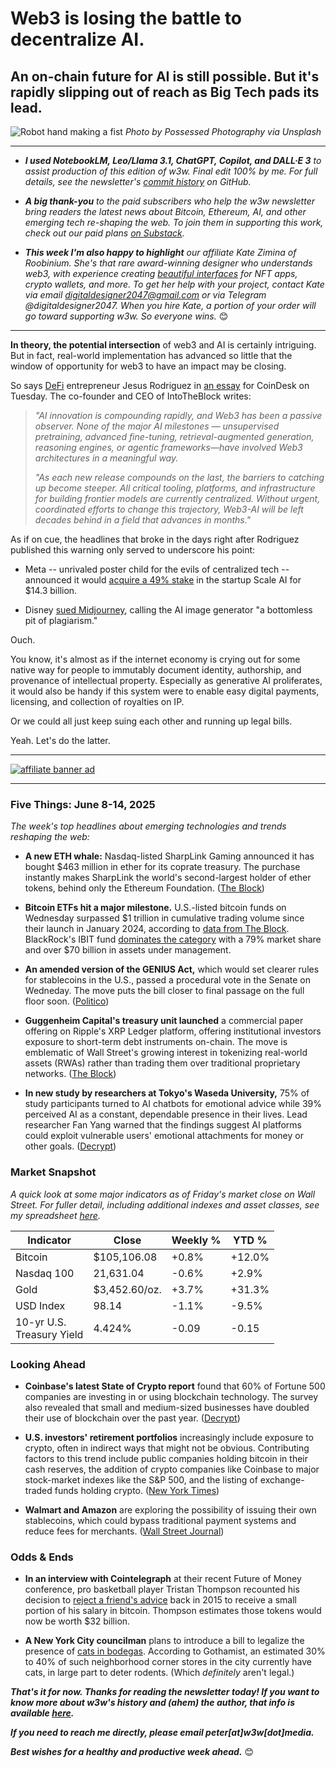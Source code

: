 # Web3 is losing the battle to decentralize AI.
## An on-chain future for AI is still possible. But it's rapidly slipping out of reach as Big Tech pads its lead.

![Robot hand making a fist](https://images.unsplash.com/photo-1535378273068-9bb67d5beacd?q=80&w=3388&auto=format&fit=crop&ixlib=rb-4.1.0&ixid=M3wxMjA3fDB8MHxwaG90by1wYWdlfHx8fGVufDB8fHx8fA%3D%3D)
*Photo by Possessed Photography via Unsplash*

<hr>

- _**I used NotebookLM, Leo/Llama 3.1, ChatGPT, Copilot, and DALL·E 3** to assist production of this edition of w3w. Final edit 100% by me. For full details, see the newsletter's [commit history](https://github.com/peteramckay/w3wnewsletter/commits) on GitHub._ <!-- Edit listed AIs as needed before final publication. -->

- _**A big thank-you** to the paid subscribers who help the w3w newsletter bring readers the latest news about Bitcoin, Ethereum, AI, and other emerging tech re-shaping the web. To join them in supporting this work, check out our paid plans [on Substack](https://w3wnews.substack.com/subscribe)._

- _**This week I'm also happy to highlight** our affiliate Kate Zimina of Roobinium. She's that rare award-winning designer who understands web3, with experience creating [beautiful interfaces](https://dribbble.com/roobinium) for NFT apps, crypto wallets, and more. To get her help with your project, contact Kate via email digitaldesigner2047@gmail.com or via Telegram @digitaldesigner2047. When you hire Kate, a portion of your order will go toward supporting w3w. So everyone wins._ 😊

<hr>

**In theory, the potential intersection** of web3 and AI is certainly intriguing. But in fact, real-world implementation has advanced so little that the window of opportunity for web3 to have an impact may be closing.

So says [DeFi](https://www.urbandictionary.com/define.php?term=DeFi) entrepreneur Jesus Rodriguez in [an essay](https://news.google.com/read/CBMif0FVX3lxTE9LVm9rbkFKWGRIYnlLcUZiWlNqdWZUYWFVbXRhaWlQZC1taEpRNlJ4bjRWUHZ2UkNqUXJpa2VYZ2tabF9nc1FNX1pBMmxNVEpyQmhkenotbmFsOHlnS1lOX0JKRzZnbVc3R2lPdnJVak1Za2pheWg3UUFWYVZnM0U?hl=en-US&gl=US&ceid=US%3Aen) for CoinDesk on Tuesday. The co-founder and CEO of IntoTheBlock writes:

>*"AI innovation is compounding rapidly, and Web3 has been a passive observer. None of the major AI milestones — unsupervised pretraining, advanced fine-tuning, retrieval-augmented generation, reasoning engines, or agentic frameworks—have involved Web3 architectures in a meaningful way.*
>
>*"As each new release compounds on the last, the barriers to catching up become steeper. All critical tooling, platforms, and infrastructure for building frontier models are currently centralized. Without urgent, coordinated efforts to change this trajectory, Web3-AI will be left decades behind in a field that advances in months."*

As if on cue, the headlines that broke in the days right after Rodriguez published this warning only served to underscore his point:

- Meta -- unrivaled poster child for the evils of centralized tech -- announced it would [acquire a 49% stake](https://www.msn.com/en-us/money/other/meta-invests-143b-in-ai-firm-scale-and-recruits-its-ceo-for-superintelligence-team/ar-AA1GCOFr) in the startup Scale AI for $14.3 billion.

- Disney [sued Midjourney](https://tech.yahoo.com/ai/articles/bottomless-pit-plagiarism-disney-takes-231426205.html), calling the AI image generator "a bottomless pit of plagiarism."

Ouch.

You know, it's almost as if the internet economy is crying out for some native way for people to immutably document identity, authorship, and provenance of intellectual property. Especially as generative AI proliferates, it would also be handy if this system were to enable easy digital payments, licensing, and collection of royalties on IP.

Or we could all just keep suing each other and running up legal bills.

Yeah. Let's do the latter.

 <hr>

 [![affiliate banner ad](https://w3w.news/img/affiliate-kz-letter.png)](
 https://dribbble.com/roobinium)

 <hr>

### Five Things: June 8-14, 2025

*The week's top headlines about emerging technologies and trends reshaping the web:*

- **A new ETH whale:** Nasdaq-listed SharpLink Gaming announced it has bought $463 million in ether for its coprate treasury. The purchase instantly makes SharpLink the world's second-largest holder of ether tokens, behind only the Ethereum Foundation. ([The Block](https://www.theblock.co/post/357998/sharplink-gaming-buys-463-million-in-eth-becomes-no-2-holder-after-ethereum-foundation))

- **Bitcoin ETFs hit a major milestone.** U.S.-listed bitcoin funds on Wednesday surpassed $1 trillion in cumulative trading volume since their launch in January 2024, according to [data from The Block](https://www.theblock.co/data/crypto-markets/bitcoin-etf/cumulative-spot-bitcoin-etf-volumes). BlackRock's IBIT fund [dominates the category](https://www.theblock.co/post/357609/us-spot-bitcoin-etfs-set-to-hit-1-trillion-usd-cumulative-trading-volume) with a 79% market share and over $70 billion in assets under management.  

- **An amended version of the GENIUS Act,** which would set clearer rules for stablecoins in the U.S., passed a procedural vote in the Senate on Wedneday. The move puts the bill closer to final passage on the full floor soon. ([Politico](https://www.politico.com/live-updates/2025/06/11/congress/landmark-crypto-bill-moves-closer-to-passage-in-senate-00400472))

- **Guggenheim Capital's treasury unit launched** a commercial paper offering on Ripple's XRP Ledger platform, offering institutional investors exposure to short-term debt instruments on-chain. The move is emblematic of Wall Street's growing interest in tokenizing real-world assets (RWAs) rather than trading them over traditional proprietary networks. ([The Block](https://www.theblock.co/post/357636/guggenheim-taps-ripples-xrp-ledger-to-offer-tokenized-commercial-paper-in-rwa-push-report))

- **In new study by researchers at Tokyo's Waseda University,** 75% of study participants turned to AI chatbots for emotional advice while 39% perceived AI as a constant, dependable presence in their lives. Lead researcher Fan Yang warned that the findings suggest AI platforms could exploit vulnerable users' emotional attachments for money or other goals. ([Decrypt](https://decrypt.co/324466/majority-users-turn-ai-emotional-advice-study))


### Market Snapshot

*A quick look at some major indicators as of Friday's market close on Wall Street. For fuller detail, including additional indexes and asset classes, see my spreadsheet [here](https://docs.google.com/spreadsheets/d/11XuSerOv1DG7vFWAkwoXehOe4G4xDMm6LSNL7SAL4vA/edit?usp=sharing).*

<table>

  <thead>
    <tr>
      <th>Indicator</th>
      <th>Close</th>
      <th>Weekly %</th>
      <th>YTD %</th>
    </tr>
  </thead>

  <tbody>
   <tr>
     <td>Bitcoin</td>
     <td>$105,106.08</td>
     <td>+0.8%<!-- BTC weekly % change --></td>
     <td>+12.0%<!-- BTC YTD % change --></td>
   </tr>

   <tr>
     <td>Nasdaq 100</td>
     <td>21,631.04<!-- Nasdaq 100 weekly closing price --></td>
     <td>-0.6%</td>
     <td>+2.9%</td>
   </tr>

   <tr>
     <td>Gold</td>
     <td>$3,452.60/oz.<!-- Gold weekly closing price --></td>
     <td>+3.7%</td>
     <td>+31.3%</td>
   </tr>

   <tr>
     <td>USD Index</td>
     <td>98.14<!-- USD Index weekly closing price --></td>
     <td>-1.1%</td>
     <td>-9.5%</td>
   </tr>

   <tr>
     <td>10-yr U.S.<br> Treasury Yield</td>
     <td>4.424%<!-- 10-year weekly closing yield --></td>
     <td>-0.09</td>
     <td>-0.15</td>
   </tr>

</tbody>
</table>

### Looking Ahead

- **Coinbase's latest State of Crypto report** found that 60% of Fortune 500 companies are investing in or using blockchain technology. The survey also revealed that small and medium-sized businesses have doubled their use of blockchain over the past year. ([Decrypt](https://decrypt.co/324508/blockchain-use-soaring-fortune-500-smaller-firms-coinbase))

- **U.S. investors' retirement portfolios** increasingly include exposure to crypto, often in indirect ways that might not be obvious. Contributing factors to this trend include public companies holding bitcoin in their cash reserves, the addition of crypto companies like Coinbase to major stock-market indexes like the S&P 500, and the listing of exchange-traded funds holding crypto. ([New York Times](https://news.google.com/read/CBMimgFBVV95cUxNR3l3eWktbWd2bTMwY1ZueDl3b1RISDdZakF4RzhzWHV0WUVQbVo1a05wVnI3MXVYdExPSHVENy0yd2VUazJ5MVNYem50aGZrY3Flalc4WDljcWR5ZzJTMFd2SXhyU3pYYklfQS1mRnZDMnY0Zkd0dENwSjMwaG5XNzR4ZU5FeF9HSFJ2UVhQT2JDRmhyZ1JlWC1B?hl=en-US&gl=US&ceid=US%3Aen)) <!-- Draft summary by Leo/Llama 3.1 8B -->

- **Walmart and Amazon** are exploring the possibility of issuing their own stablecoins, which could bypass traditional payment systems and reduce fees for merchants. ([Wall Street Journal](https://www.wsj.com/finance/banking/walmart-amazon-stablecoin-07de2fdd?st=5E2Fxd&reflink=desktopwebshare_permalink)) <!-- Draft summary by Leo/Llama 3.1 8B -->


### Odds & Ends

- **In an interview with Cointelegraph** at their recent Future of Money conference, pro basketball player Tristan Thompson recounted his decision to [reject a friend's advice](https://www.youtube.com/watch?v=Bg4yErvSHfE) back in 2015 to receive a small portion of his salary in bitcoin. Thompson estimates those tokens would now be worth $32 billion.

- **A New York City councilman** plans to introduce a bill to legalize the presence of [cats in bodegas](https://gothamist.com/news/nyc-lawmaker-wants-to-legalize-bodega-cats-in-the-5-boroughs). According to Gothamist, an estimated 30% to 40% of such neighborhood corner stores in the city currently have cats, in large part to deter rodents. (Which *definitely* aren't legal.)

_**That's it for now. Thanks for reading the newsletter today! If you want to know more about w3w's history and (ahem) the author, that info is available [here](https://w3wnews.substack.com/about).**_

_**If you need to reach me directly, please email peter[at]w3w[dot]media.**_

_**Best wishes for a healthy and productive week ahead.**_ 😊
